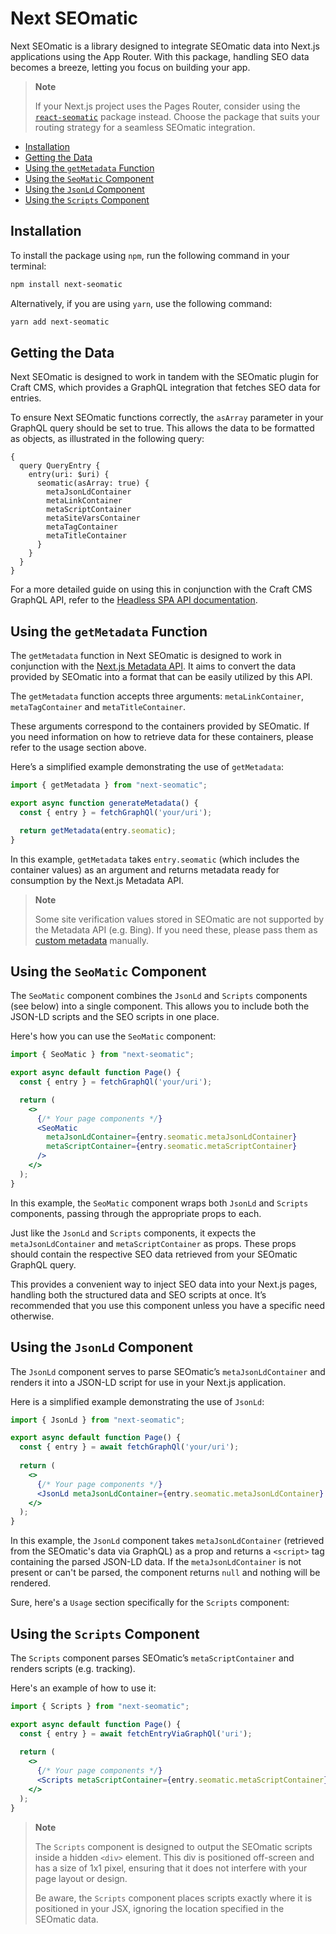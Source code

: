 # Next SEOmatic

Next SEOmatic is a library designed to integrate SEOmatic data into Next.js applications using the App Router. With this package, handling SEO data becomes a breeze, letting you focus on building your app.

> **Note**
> 
> If your Next.js project uses the Pages Router, consider using the [`react-seomatic`](https://github.com/joshuabaker/react-seomatic) package instead. Choose the package that suits your routing strategy for a seamless SEOmatic integration.

- [Installation](#installation)
- [Getting the Data](#getting-the-data)
- [Using the `getMetadata` Function](#using-the-getmetadata-function)
- [Using the `SeoMatic` Component](#using-the-seomatic-component)
- [Using the `JsonLd` Component](#using-the-jsonld-component)
- [Using the `Scripts` Component](#using-the-scripts-component)


## Installation

To install the package using `npm`, run the following command in your terminal:

```bash
npm install next-seomatic
```

Alternatively, if you are using `yarn`, use the following command:

```bash
yarn add next-seomatic
```


## Getting the Data

Next SEOmatic is designed to work in tandem with the SEOmatic plugin for Craft CMS, which provides a GraphQL integration that fetches SEO data for entries.

To ensure Next SEOmatic functions correctly, the `asArray` parameter in your GraphQL query should be set to true. This allows the data to be formatted as objects, as illustrated in the following query:

```gql
{
  query QueryEntry {
    entry(uri: $uri) {
      seomatic(asArray: true) {
        metaJsonLdContainer
        metaLinkContainer
        metaScriptContainer
        metaSiteVarsContainer
        metaTagContainer
        metaTitleContainer
      }
    }
  }
}
```

For a more detailed guide on using this in conjunction with the Craft CMS GraphQL API, refer to the [Headless SPA API documentation](https://nystudio107.com/docs/seomatic/advanced.html#headless-spa-api).


## Using the `getMetadata` Function

The `getMetadata` function in Next SEOmatic is designed to work in conjunction with the [Next.js Metadata API](https://nextjs.org/docs/app/building-your-application/optimizing/metadata). It aims to convert the data provided by SEOmatic into a format that can be easily utilized by this API.

The `getMetadata` function accepts three arguments: `metaLinkContainer`, `metaTagContainer` and `metaTitleContainer`.

These arguments correspond to the containers provided by SEOmatic. If you need information on how to retrieve data for these containers, please refer to the usage section above.

Here’s a simplified example demonstrating the use of `getMetadata`:

```jsx
import { getMetadata } from "next-seomatic";

export async function generateMetadata() {
  const { entry } = fetchGraphQl('your/uri');

  return getMetadata(entry.seomatic);
}
```

In this example, `getMetadata` takes `entry.seomatic` (which includes the container values) as an argument and returns metadata ready for consumption by the Next.js Metadata API.

> **Note**
> 
> Some site verification values stored in SEOmatic are not supported by the Metadata API (e.g. Bing). If you need these, please pass them as [custom metadata](https://nextjs.org/docs/app/api-reference/functions/generate-metadata#other) manually.


## Using the `SeoMatic` Component

The `SeoMatic` component combines the `JsonLd` and `Scripts` components (see below) into a single component. This allows you to include both the JSON-LD scripts and the SEO scripts in one place.

Here's how you can use the `SeoMatic` component:

```jsx
import { SeoMatic } from "next-seomatic";

export async default function Page() {
  const { entry } = fetchGraphQl('your/uri');

  return (
    <>
      {/* Your page components */}
      <SeoMatic
        metaJsonLdContainer={entry.seomatic.metaJsonLdContainer}
        metaScriptContainer={entry.seomatic.metaScriptContainer}
      />
    </>
  );
}
```

In this example, the `SeoMatic` component wraps both `JsonLd` and `Scripts` components, passing through the appropriate props to each. 

Just like the `JsonLd` and `Scripts` components, it expects the `metaJsonLdContainer` and `metaScriptContainer` as props. These props should contain the respective SEO data retrieved from your SEOmatic GraphQL query. 

This provides a convenient way to inject SEO data into your Next.js pages, handling both the structured data and SEO scripts at once. It’s recommended that you use this component unless you have a specific need otherwise.


## Using the `JsonLd` Component

The `JsonLd` component serves to parse SEOmatic’s `metaJsonLdContainer` and renders it into a JSON-LD script for use in your Next.js application.

Here is a simplified example demonstrating the use of `JsonLd`:

```jsx
import { JsonLd } from "next-seomatic";

export async default function Page() {
  const { entry } = await fetchGraphQl('your/uri');
  
  return (
    <>
      {/* Your page components */}
      <JsonLd metaJsonLdContainer={entry.seomatic.metaJsonLdContainer} />
    </>
  );
}

```

In this example, the `JsonLd` component takes `metaJsonLdContainer` (retrieved from the SEOmatic's data via GraphQL) as a prop and returns a `<script>` tag containing the parsed JSON-LD data. If the `metaJsonLdContainer` is not present or can't be parsed, the component returns `null` and nothing will be rendered.

Sure, here's a `Usage` section specifically for the `Scripts` component:


## Using the `Scripts` Component

The `Scripts` component parses SEOmatic’s `metaScriptContainer` and renders scripts (e.g. tracking).

Here's an example of how to use it:

```jsx
import { Scripts } from "next-seomatic";

export async default function Page() {
  const { entry } = await fetchEntryViaGraphQl('uri');
  
  return (
    <>
      {/* Your page components */}
      <Scripts metaScriptContainer={entry.seomatic.metaScriptContainer} />
    </>
  );
}
```

> **Note**
> 
> The `Scripts` component is designed to output the SEOmatic scripts inside a hidden `<div>` element. This div is positioned off-screen and has a size of 1x1 pixel, ensuring that it does not interfere with your page layout or design.
> 
> Be aware, the `Scripts` component places scripts exactly where it is positioned in your JSX, ignoring the location specified in the SEOmatic data.
